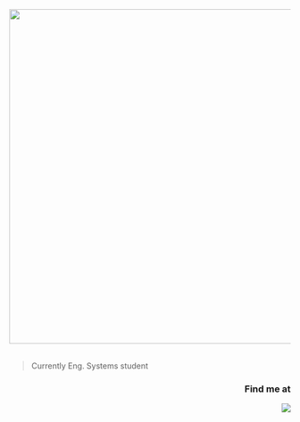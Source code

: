 <div align="center"><img src=https://i.postimg.cc/Hk1GHmvR/banner.png" width="600"/></div></br>

> Currently Eng. Systems student

### <div align="right">Find me at</div>
<div align="right"><a href="https://www.linkedin.com/in/jeffersonmejia/"><img src="https://img.shields.io/badge/Jefferson_Mej%C3%ADa-rgb(0,%200,%200,%200)?style=for-the-badge&logo=linkedin&logoColor=006A99&labelColor=white"/></a></div></br>
